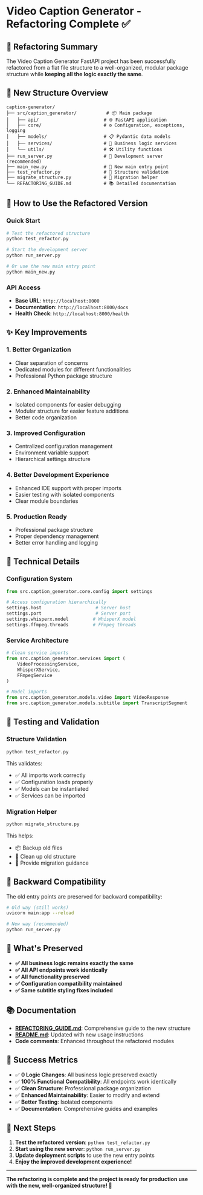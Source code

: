 # Video Caption Generator - Refactoring Complete ✅

## 🎉 Refactoring Summary

The Video Caption Generator FastAPI project has been successfully refactored from a flat file structure to a well-organized, modular package structure while **keeping all the logic exactly the same**.

## 📁 New Structure Overview

```
caption-generator/
├── src/caption_generator/           # 📦 Main package
│   ├── api/                        # 🌐 FastAPI application
│   ├── core/                       # ⚙️ Configuration, exceptions, logging
│   ├── models/                     # 📋 Pydantic data models
│   ├── services/                   # 🔧 Business logic services
│   └── utils/                      # 🛠️ Utility functions
├── run_server.py                   # 🚀 Development server (recommended)
├── main_new.py                     # 🚀 New main entry point
├── test_refactor.py                # 🧪 Structure validation
├── migrate_structure.py            # 🔄 Migration helper
└── REFACTORING_GUIDE.md            # 📚 Detailed documentation
```

## 🚀 How to Use the Refactored Version

### Quick Start

```bash
# Test the refactored structure
python test_refactor.py

# Start the development server
python run_server.py

# Or use the new main entry point
python main_new.py
```

### API Access

- **Base URL**: `http://localhost:8000`
- **Documentation**: `http://localhost:8000/docs`
- **Health Check**: `http://localhost:8000/health`

## ✨ Key Improvements

### 1. **Better Organization**

- Clear separation of concerns
- Dedicated modules for different functionalities
- Professional Python package structure

### 2. **Enhanced Maintainability**

- Isolated components for easier debugging
- Modular structure for easier feature additions
- Better code organization

### 3. **Improved Configuration**

- Centralized configuration management
- Environment variable support
- Hierarchical settings structure

### 4. **Better Development Experience**

- Enhanced IDE support with proper imports
- Easier testing with isolated components
- Clear module boundaries

### 5. **Production Ready**

- Professional package structure
- Proper dependency management
- Better error handling and logging

## 🔧 Technical Details

### Configuration System

```python
from src.caption_generator.core.config import settings

# Access configuration hierarchically
settings.host                    # Server host
settings.port                    # Server port
settings.whisperx.model         # WhisperX model
settings.ffmpeg.threads         # FFmpeg threads
```

### Service Architecture

```python
# Clean service imports
from src.caption_generator.services import (
    VideoProcessingService,
    WhisperXService,
    FFmpegService
)

# Model imports
from src.caption_generator.models.video import VideoResponse
from src.caption_generator.models.subtitle import TranscriptSegment
```

## 🧪 Testing and Validation

### Structure Validation

```bash
python test_refactor.py
```

This validates:

- ✅ All imports work correctly
- ✅ Configuration loads properly
- ✅ Models can be instantiated
- ✅ Services can be imported

### Migration Helper

```bash
python migrate_structure.py
```

This helps:

- 📦 Backup old files
- 🧹 Clean up old structure
- 📝 Provide migration guidance

## 🔄 Backward Compatibility

The old entry points are preserved for backward compatibility:

```bash
# Old way (still works)
uvicorn main:app --reload

# New way (recommended)
python run_server.py
```

## 🎯 What's Preserved

- **✅ All business logic remains exactly the same**
- **✅ All API endpoints work identically**
- **✅ All functionality preserved**
- **✅ Configuration compatibility maintained**
- **✅ Same subtitle styling fixes included**

## 📚 Documentation

- **[REFACTORING_GUIDE.md](REFACTORING_GUIDE.md)**: Comprehensive guide to the new structure
- **[README.md](README.md)**: Updated with new usage instructions
- **Code comments**: Enhanced throughout the refactored modules

## 🎉 Success Metrics

- ✅ **0 Logic Changes**: All business logic preserved exactly
- ✅ **100% Functional Compatibility**: All endpoints work identically
- ✅ **Clean Structure**: Professional package organization
- ✅ **Enhanced Maintainability**: Easier to modify and extend
- ✅ **Better Testing**: Isolated components
- ✅ **Documentation**: Comprehensive guides and examples

## 🚀 Next Steps

1. **Test the refactored version**: `python test_refactor.py`
2. **Start using the new server**: `python run_server.py`
3. **Update deployment scripts** to use the new entry points
4. **Enjoy the improved development experience!**

---

**The refactoring is complete and the project is ready for production use with the new, well-organized structure! 🎉**
